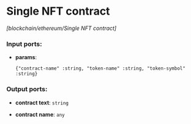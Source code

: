 # Single NFT contract

_[blockchain/ethereum/Single NFT contract]_

### Input ports:

* __params__: 
    ```
    {"contract-name" :string, "token-name" :string, "token-symbol" :string}
    ```

### Output ports:

* __contract text__: ` string `


* __contract name__: ` any `


